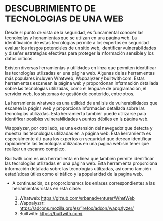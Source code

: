 # DESCUBRIMIENTO DE TECNOLOGIAS DE UNA WEB

Desde el punto de vista de la seguridad, es fundamental conocer las tecnologías y herramientas que se utilizan en una página web. La identificación de estas tecnologías permite a los expertos en seguridad evaluar los riesgos potenciales de un sitio web, identificar vulnerabilidades y diseñar estrategias efectivas para proteger la información sensible y los datos críticos.

Existen diversas herramientas y utilidades en línea que permiten identificar las tecnologías utilizadas en una página web. Algunas de las herramientas más populares incluyen Whatweb, Wappalyzer y builtwith.com. Estas herramientas escanean la página web y proporcionan información detallada sobre las tecnologías utilizadas, como el lenguaje de programación, el servidor web, los sistemas de gestión de contenido, entre otros.

La herramienta whatweb es una utilidad de análisis de vulnerabilidades que escanea la página web y proporciona información detallada sobre las tecnologías utilizadas. Esta herramienta también puede utilizarse para identificar posibles vulnerabilidades y puntos débiles en la página web.

Wappalyzer, por otro lado, es una extensión del navegador que detecta y muestra las tecnologías utilizadas en la página web. Esta herramienta es especialmente útil para los expertos en seguridad que desean identificar rápidamente las tecnologías utilizadas en una página web sin tener que realizar un escaneo completo.

Builtwith.com es una herramienta en línea que también permite identificar las tecnologías utilizadas en una página web. Esta herramienta proporciona información detallada sobre las tecnologías utilizadas, así como también estadísticas útiles como el tráfico y la popularidad de la página web.

- A continuación, os proporcionamos los enlaces correspondientes a las herramientas vistas en esta clase:

    1. Whatweb: https://github.com/urbanadventurer/WhatWeb
    2. Wappalyzer: https://addons.mozilla.org/es/firefox/addon/wappalyzer/
    3. Builtwith: https://builtwith.com/


